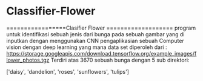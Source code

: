 # Classifier-Flower

=================Clasifier Flower ===================
program untuk identifikasi sebuah jenis dari bunga pada sebuah gambar yang di inputkan dengan menggunakan CNN pengaplikasian sebuah 
Computer vision dengan deep learning 
yang mana data set diperoleh dari : https://storage.googleapis.com/download.tensorflow.org/example_images/flower_photos.tgz
Terdiri atas 3670 sebuah bunga dengan 5 sub direktori:

['daisy', 'dandelion', 'roses', 'sunflowers', 'tulips']


